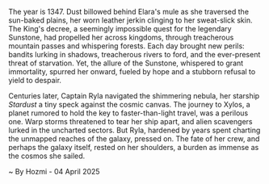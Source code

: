 
The year is 1347.  Dust billowed behind Elara's mule as she traversed the sun-baked plains, her worn leather jerkin clinging to her sweat-slick skin.  The King's decree, a seemingly impossible quest for the legendary Sunstone, had propelled her across kingdoms, through treacherous mountain passes and whispering forests.  Each day brought new perils: bandits lurking in shadows, treacherous rivers to ford, and the ever-present threat of starvation. Yet, the allure of the Sunstone, whispered to grant immortality, spurred her onward, fueled by hope and a stubborn refusal to yield to despair.

Centuries later, Captain Ryla navigated the shimmering nebula, her starship *Stardust* a tiny speck against the cosmic canvas.  The journey to Xylos, a planet rumored to hold the key to faster-than-light travel, was a perilous one.  Warp storms threatened to tear her ship apart, and alien scavengers lurked in the uncharted sectors. But Ryla, hardened by years spent charting the unmapped reaches of the galaxy, pressed on.  The fate of her crew, and perhaps the galaxy itself, rested on her shoulders, a burden as immense as the cosmos she sailed.

~ By Hozmi - 04 April 2025

